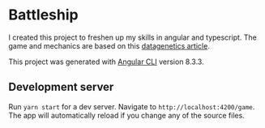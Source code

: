 # Battleship

I created this project to freshen up my skills in angular and typescript.
The game and mechanics are based on this [datagenetics article](http://www.datagenetics.com/blog/december32011/).

This project was generated with [Angular CLI](https://github.com/angular/angular-cli) version 8.3.3.

## Development server

Run `yarn start` for a dev server. Navigate to `http://localhost:4200/game`. The app will automatically reload if you change any of the source files.
